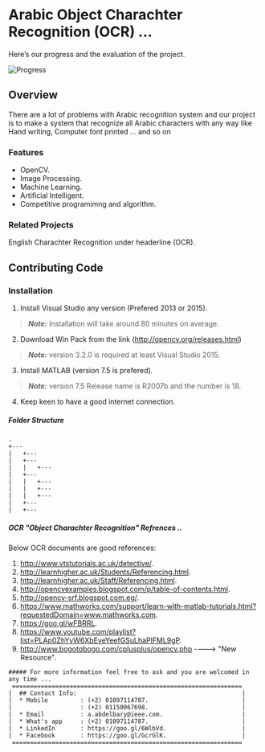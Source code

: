 # Arabic Object Charachter Recognition (OCR) ...
Here’s our progress and the evaluation of the project.

![Progress](http://progressed.io/bar/05)

## Overview
There are a lot of problems with Arabic recognition system and our project is to make a system that recognize all Arabic characters with any way like Hand writing, Computer font printed ... and so on


### Features
 * OpenCV.
 * Image Processing.
 * Machine Learning.
 * Artificial Intelligent.
 * Competitive programimng and algorithm.

### Related Projects
English Charachter Recognition under headerline (OCR).

## Contributing Code

### Installation



1. Install Visual Studio any version (Prefered 2013 or 2015).
> ***Note:*** Installation will take around 80 minutes on average.

2. Download Win Pack from the link (http://opencv.org/releases.html)
> ***Note:*** version 3.2.0 is required at least Visual Studio 2015.

3. Install MATLAB (version 7.5 is prefered).  
> ***Note:*** version 7.5 Release name is R2007b and the number is 18.

4. Keep keen to have a good internet connection.

##### Folder Structure

```
.
+---
|   +---
|   +---
|   |   +---
|   +---
|   |   +---
|   |   +---
|   |   +---
|   +---
|   +---

```



##### OCR "Object Charachter Recognition" Refrences ..

Below OCR documents are good references:
1. http://www.vtstutorials.ac.uk/detective/.
2. http://learnhigher.ac.uk/Students/Referencing.html.
3. http://learnhigher.ac.uk/Staff/Referencing.html.
4. http://opencvexamples.blogspot.com/p/table-of-contents.html.
5. http://opencv-srf.blogspot.com.eg/.
6. https://www.mathworks.com/support/learn-with-matlab-tutorials.html?requestedDomain=www.mathworks.com.
7. https://goo.gl/wFBRRL.
8. https://www.youtube.com/playlist?list=PLAp0ZhYvW6XbEveYeefGSuLhaPlFML9gP.
9. http://www.bogotobogo.com/cplusplus/opencv.php ----> "New Resource".



```
##### For more information feel free to ask and you are welcomed in any time ...
 ================================================================
|  ## Contact Info:                                              |
|  * Mobile         : (+2) 01097114787.                          |
|                   : (+2) 01150067698.                          |
|  * Email          : a.abdelbary@ieee.com.                      |
|  * What's app     : (+2) 01097114787.                          |
|  * LinkedIn       : https://goo.gl/6WlbVd.                     |
|  * Facebook       : https://goo.gl/GcrGlK.                     |
 ================================================================
 ```
